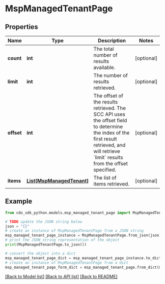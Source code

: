 # MspManagedTenantPage


## Properties

Name | Type | Description | Notes
------------ | ------------- | ------------- | -------------
**count** | **int** | The total number of results available. | [optional] 
**limit** | **int** | The number of results retrieved. | [optional] 
**offset** | **int** | The offset of the results retrieved. The SCC API uses the offset field to determine the index of the first result retrieved, and will retrieve &#x60;limit&#x60; results from the offset specified. | [optional] 
**items** | [**List[MspManagedTenant]**](MspManagedTenant.md) | The list of items retrieved. | [optional] 

## Example

```python
from cdo_sdk_python.models.msp_managed_tenant_page import MspManagedTenantPage

# TODO update the JSON string below
json = "{}"
# create an instance of MspManagedTenantPage from a JSON string
msp_managed_tenant_page_instance = MspManagedTenantPage.from_json(json)
# print the JSON string representation of the object
print(MspManagedTenantPage.to_json())

# convert the object into a dict
msp_managed_tenant_page_dict = msp_managed_tenant_page_instance.to_dict()
# create an instance of MspManagedTenantPage from a dict
msp_managed_tenant_page_form_dict = msp_managed_tenant_page.from_dict(msp_managed_tenant_page_dict)
```
[[Back to Model list]](../README.md#documentation-for-models) [[Back to API list]](../README.md#documentation-for-api-endpoints) [[Back to README]](../README.md)


